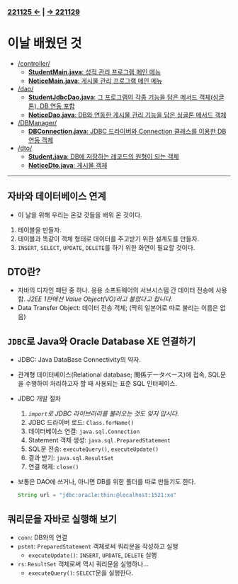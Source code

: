 ﻿### [221125 ←](/221125-_JAVA_AND_BEYOND/221125/) | [→ 221129](/221125-_JAVA_AND_BEYOND/221129/)

# 이날 배웠던 것

- [/controller/](/221125-_JAVA_AND_BEYOND/221128/javastudy/controller/)
    - [**StudentMain.java**: 성적 관리 프로그램 메인 메뉴](/221125-_JAVA_AND_BEYOND/221128/javastudy/controller/StudentMain.java)
    - [**NoticeMain.java**: 게시물 관리 프로그램 메인 메뉴](/221125-_JAVA_AND_BEYOND/221128/javastudy/controller/NoticeMain.java)
- [/dao/](/221125-_JAVA_AND_BEYOND/221128/javastudy/dao/)
    - [**StudentJdbcDao.java**: 그 프로그램의 각종 기능을 담은 메서드 객체(싱글톤), DB 연동 포함](/221125-_JAVA_AND_BEYOND/221128/javastudy/dao/StudentJdbcDao.java)
    - [**NoticeDao.java**: DB와 연동한 게시물 관리 기능을 담은 싱글톤 메서드 객체](/221125-_JAVA_AND_BEYOND/221128/javastudy/dao/NoticeDao.java)
- [/DBManager/](/221125-_JAVA_AND_BEYOND/221128/javastudy/DBManager/)
    - [**DBConnection.java**: JDBC 드라이버와 Connection 클래스를 이용한 DB 연동 객체](/221125-_JAVA_AND_BEYOND/221128/javastudy/DBManager/DBConnection.java)
- [/dto/](/221125-_JAVA_AND_BEYOND/221128/javastudy/dto/)
    - [**Student.java**: DB에 저장하는 레코드의 원형이 되는 객체](/221125-_JAVA_AND_BEYOND/221128/javastudy/dto/Student.java)
    - [**NoticeDto.java**: 게시물 객체](/221125-_JAVA_AND_BEYOND/221128/javastudy/dto/NoticeDto.java)

---

## 자바와 데이터베이스 연계

- 이 날을 위해 우리는 온갖 것들을 배워 온 것이다.
1. 테이블을 만들자.
1. 테이블과 똑같이 객체 형태로 데이터를 주고받기 위한 설계도를 만들자.
1. `INSERT`, `SELECT`, `UPDATE`, `DELETE`를 하기 위한 화면이 필요할 것이다.

## DTO란?

- 자바의 디자인 패턴 중 하나. 응용 소프트웨어의 서브시스템 간 데이터 전송에 사용함. *J2EE 1판에선 Value Object(VO)라고 불렸다고 합니다.*
- Data Transfer Object: 데이터 전송 객체; (딱히 일본어로 따로 불리는 이름은 없음)

## `JDBC`로 Java와 Oracle Database XE 연결하기

- JDBC: Java DataBase Connectivity의 약자.
- 관계형 데이터베이스(Relational database; 関係データベース)에 접속, SQL문을 수행하여 처리하고자 할 때 사용되는 표준 SQL 인터페이스.
- JDBC 개발 절차
    1. *`import`로 JDBC 라이브러리를 불러오는 것도 잊지 맙시다.*
    1. JDBC 드라이버 로드: `Class.forName()`
    1. 데이터베이스 연결: `java.sql.Connection`
    1. Statement 객체 생성: `java.sql.PreparedStatement`
    1. SQL문 전송: `executeQuery()`, `executeUpdate()`
    1. 결과 받기: `java.sql.ResultSet`
    1. 연결 해제: `close()`
- 보통은 DAO에 쓰거나, 아니면 DB를 위한 폴더를 따로 만들기도 한다.

    ```java
    String url = "jdbc:oracle:thin:@localhost:1521:xe"
    ```

## 쿼리문을 자바로 실행해 보기

- `conn`: DB와의 연결
- `pstmt`: `PreparedStatement` 객체로써 쿼리문을 작성하고 실행
    - `executeUpdate()`: `INSERT`, `UPDATE`, `DELETE` 실행
- `rs`: `ResultSet` 객체로써 역시 쿼리문을 실행하나...
    - `executeQuery()`: `SELECT`문을 실행한다.
